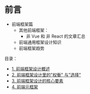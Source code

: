 
# 前言


- 前端框架篇
	- 其他前端框架：
		- 非 Vue 和 非 React 的文章汇总
	- 前端通用框架设计知识
	- 前端框架趋势

目录：
- [1. 前端框架设计概述](/post/L6VyNuS2.html)
- [2. 前端框架设计里的"权衡" 与"选择"](/post/Pw3WVdjG.html)
- [3.  前端框架设计的核心要素](/post/MFrnoco0.html)
- [4. 前端元框架](/post/dVsw35O3.html)